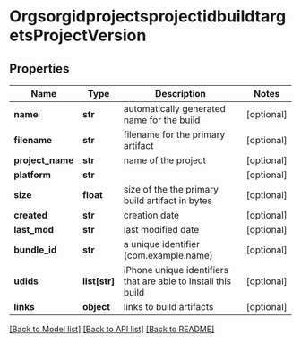 # OrgsorgidprojectsprojectidbuildtargetsProjectVersion

## Properties
Name | Type | Description | Notes
------------ | ------------- | ------------- | -------------
**name** | **str** | automatically generated name for the build | [optional] 
**filename** | **str** | filename for the primary artifact | [optional] 
**project_name** | **str** | name of the project | [optional] 
**platform** | **str** |  | [optional] 
**size** | **float** | size of the the primary build artifact in bytes | [optional] 
**created** | **str** | creation date | [optional] 
**last_mod** | **str** | last modified date | [optional] 
**bundle_id** | **str** | a unique identifier (com.example.name) | [optional] 
**udids** | **list[str]** | iPhone unique identifiers that are able to install this build | [optional] 
**links** | **object** | links to build artifacts | [optional] 

[[Back to Model list]](../README.md#documentation-for-models) [[Back to API list]](../README.md#documentation-for-api-endpoints) [[Back to README]](../README.md)

